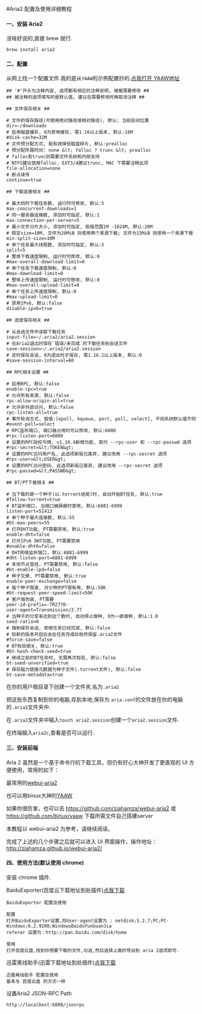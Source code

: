 #Aria2 配置及使用详细教程
#### 一、安装 Aria2

没啥好说的,直接 brew 就行.

```
brew install aria2
```


#### 二、配置

从网上找一个配置文件.我的是从`YAAW`的示例配置抄的.[点我打开 YAAW地址](http://aria2c.com/usage.html)

```
## '#'开头为注释内容, 选项都有相应的注释说明, 根据需要修改 ##
## 被注释的选项填写的是默认值, 建议在需要修改时再取消注释 ##

## 文件保存相关 ##

# 文件的保存路径(可使用绝对路径或相对路径), 默认: 当前启动位置
dir=~/downloads
# 启用磁盘缓存, 0为禁用缓存, 需1.16以上版本, 默认:16M
#disk-cache=32M
# 文件预分配方式, 能有效降低磁盘碎片, 默认:prealloc
# 预分配所需时间: none &lt; falloc ? trunc &lt; prealloc
# falloc和trunc则需要文件系统和内核支持
# NTFS建议使用falloc, EXT3/4建议trunc, MAC 下需要注释此项
file-allocation=none
# 断点续传
continue=true

## 下载连接相关 ##

# 最大同时下载任务数, 运行时可修改, 默认:5
max-concurrent-downloads=1
# 同一服务器连接数, 添加时可指定, 默认:1
max-connection-per-server=5
# 最小文件分片大小, 添加时可指定, 取值范围1M -1024M, 默认:20M
# 假定size=10M, 文件为20MiB 则使用两个来源下载; 文件为15MiB 则使用一个来源下载
min-split-size=10M
# 单个任务最大线程数, 添加时可指定, 默认:5
split=5
# 整体下载速度限制, 运行时可修改, 默认:0
#max-overall-download-limit=0
# 单个任务下载速度限制, 默认:0
#max-download-limit=0
# 整体上传速度限制, 运行时可修改, 默认:0
#max-overall-upload-limit=0
# 单个任务上传速度限制, 默认:0
#max-upload-limit=0
# 禁用IPv6, 默认:false
disable-ipv6=true

## 进度保存相关 ##

# 从会话文件中读取下载任务
input-file=~/.aria2/aria2.session
# 在Aria2退出时保存`错误/未完成`的下载任务到会话文件
save-session=~/.aria2/aria2.session
# 定时保存会话, 0为退出时才保存, 需1.16.1以上版本, 默认:0
#save-session-interval=60

## RPC相关设置 ##

# 启用RPC, 默认:false
enable-rpc=true
# 允许所有来源, 默认:false
rpc-allow-origin-all=true
# 允许非外部访问, 默认:false
rpc-listen-all=true
# 事件轮询方式, 取值:[epoll, kqueue, port, poll, select], 不同系统默认值不同
#event-poll=select
# RPC监听端口, 端口被占用时可以修改, 默认:6800
#rpc-listen-port=6800
# 设置的RPC授权令牌, v1.18.4新增功能, 取代 --rpc-user 和 --rpc-passwd 选项
#rpc-secret=&lt;TOKEN&gt;
# 设置的RPC访问用户名, 此选项新版已废弃, 建议改用 --rpc-secret 选项
#rpc-user=&lt;USER&gt;
# 设置的RPC访问密码, 此选项新版已废弃, 建议改用 --rpc-secret 选项
#rpc-passwd=&lt;PASSWD&gt;

## BT/PT下载相关 ##

# 当下载的是一个种子(以.torrent结尾)时, 自动开始BT任务, 默认:true
#follow-torrent=true
# BT监听端口, 当端口被屏蔽时使用, 默认:6881-6999
listen-port=51413
# 单个种子最大连接数, 默认:55
#bt-max-peers=55
# 打开DHT功能, PT需要禁用, 默认:true
enable-dht=false
# 打开IPv6 DHT功能, PT需要禁用
#enable-dht6=false
# DHT网络监听端口, 默认:6881-6999
#dht-listen-port=6881-6999
# 本地节点查找, PT需要禁用, 默认:false
#bt-enable-lpd=false
# 种子交换, PT需要禁用, 默认:true
enable-peer-exchange=false
# 每个种子限速, 对少种的PT很有用, 默认:50K
#bt-request-peer-speed-limit=50K
# 客户端伪装, PT需要
peer-id-prefix=-TR2770-
user-agent=Transmission/2.77
# 当种子的分享率达到这个数时, 自动停止做种, 0为一直做种, 默认:1.0
seed-ratio=0
# 强制保存会话, 即使任务已经完成, 默认:false
# 较新的版本开启后会在任务完成后依然保留.aria2文件
#force-save=false
# BT校验相关, 默认:true
#bt-hash-check-seed=true
# 继续之前的BT任务时, 无需再次校验, 默认:false
bt-seed-unverified=true
# 保存磁力链接元数据为种子文件(.torrent文件), 默认:false
bt-save-metadata=true
```


在你的用户根目录下创建一个文件夹,名为`.aria2`
  
把这些东西复制到你的电脑,存到本地,保存为 `aria.conf`的文件放在你的电脑的`.aria2`文件夹中.
  
在`.aria2`文件夹中输入`touch aria2.session`创建一个`aria2.session`文件.

在终端输入`aria2c`,查看是否可以运行.

#### 三、安装前端

Aria 2 虽然是一个基于命令行的下载工具，但仍有好心大神开发了更直观的 UI 方便使用，常用的如下：

最常用的[webui-aria2](http://ziahamza.github.io/webui-aria2/)

也可以用binux大神的[YAAW](http://binux.github.io/yaaw/demo/)

如果你很厉害，也可以去 https://github.com/ziahamza/webui-aria2 或 https://github.com/binux/yaaw 下载所需文件自己搭建server

本教程以 webui-aria2 为参考，请继续阅读。

完成了上述的几个步骤之后就可以进入 UI 界面操作，操作地址：http://ziahamza.github.io/webui-aria2/

#### 四、使用方法(默认使用 chrome)

安装 chrome 插件.

BaiduExporter(百度云下载地址到处插件)[点我下载](https://chrome.google.com/webstore/detail/baiduexporter/mjaenbjdjmgolhoafkohbhhbaiedbkno)

```
BaiduExporter 配置及使用

配置
打开BaiduExporter设置,将User-agent设置为 : netdisk;5.2.7;PC;PC-Windows;6.2.9200;WindowsBaiduYunGuanJia
referer 设置为：http://pan.baidu.com/disk/home

使用
打开百度云盘,找到你想要下载的文件,勾选,然后选择上面的导出到 aria 2选项即可.
```


迅雷离线助手(迅雷下载地址到处插件)[点我下载](https://chrome.google.com/webstore/detail/thunderlixianassistant/eehlmkfpnagoieibahhcghphdbjcdmen?hl=zh-CN)

```
迅雷离线助手 配置及使用
基本与 百度云盘 的方式一样
```


设置Aria2 JSON-RPC Path

```
http://localhost:6800/jsonrpc
```




